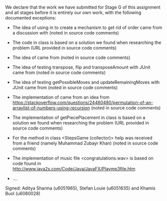 We declare that the work we have submitted for Stage G of this assignment and all stages before it is entirely our own work, with the following documented exceptions:

* The idea of using <normalize> in <addNodes> to create a mechanism to get rid of order came from a discussion with <Sina Eghbal> (noted in source code comments)

* The code in class <TreeNode> is based on a solution we found when researching the problem (URL provided in source code comments)

* The idea of <GetUnusedPiecesTest> came from <Lecture material> (noted in source code comments)

* The idea of testing transpose, flip and transposeAmount with JUnit came from <Lecture material> (noted in source code comments)

* The idea of testing getPossibleMoves and updateRemainingMoves with JUnit came from <Lecture material> (noted in source code comments)

* The implementation of <permute> came from an idea from <https://stackoverflow.com/questions/24460480/permutation-of-an-arraylist-of-numbers-using-recursion> (noted in source code comments)

* The implementation of getPiecePlacement in class <StepsGame> is based on a solution we found when researching the problem (URL provided in source code comments)

* For the method in class <StepsGame (collector)> help was received from a friend (namely Muhammad Zubayr Khan) (noted in source code comments)

* The implementation of music file <congratulations.wav> is based on code found in <http://www.java2s.com/Code/Java/JavaFX/Playmp3file.htm>

* ....

Signed: Aditya Sharma (u6051965), Stefan Louie (u6051635) and Khamis Buol (u6080028)
